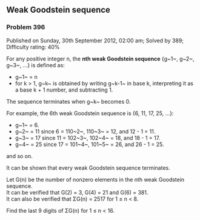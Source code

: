 Weak Goodstein sequence
-----------------------

### Problem 396

Published on Sunday, 30th September 2012, 02:00 am; Solved by 389;
Difficulty rating: 40%

For any positive integer n, the **nth weak Goodstein sequence** {g~1~,
g~2~, g~3~, ...} is defined as:

-   g~1~ = n
-   for k \> 1, g~k~ is obtained by writing g~k-1~ in base k,
    interpreting it as a base k + 1 number, and subtracting 1.

The sequence terminates when g~k~ becomes 0.

For example, the 6th weak Goodstein sequence is {6, 11, 17, 25, ...}:

-   g~1~ = 6.
-   g~2~ = 11 since 6 = 110~2~, 110~3~ = 12, and 12 - 1 = 11.
-   g~3~ = 17 since 11 = 102~3~, 102~4~ = 18, and 18 - 1 = 17.
-   g~4~ = 25 since 17 = 101~4~, 101~5~ = 26, and 26 - 1 = 25.

and so on.

It can be shown that every weak Goodstein sequence terminates.

Let G(n) be the number of nonzero elements in the nth weak Goodstein
sequence.\
 It can be verified that G(2) = 3, G(4) = 21 and G(6) = 381.\
 It can also be verified that ΣG(n) = 2517 for 1 ≤ n \< 8.

Find the last 9 digits of ΣG(n) for 1 ≤ n \< 16.

